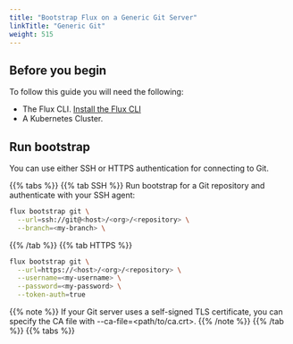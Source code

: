 ```yaml
---
title: "Bootstrap Flux on a Generic Git Server"
linkTitle: "Generic Git"
weight: 515
---
```


## Before you begin

To follow this guide you will need the following:

- The Flux CLI. [Install the Flux CLI](../../installation.md#install-the-flux-cli)
- A Kubernetes Cluster.

## Run bootstrap

You can use either SSH or HTTPS authentication for connecting to Git.

{{% tabs %}}
{{% tab SSH %}}
Run bootstrap for a Git repository and authenticate with your SSH agent:

```bash
flux bootstrap git \
  --url=ssh://git@<host>/<org>/<repository> \
  --branch=<my-branch> \
```
{{% /tab %}}
{{% tab HTTPS %}}

```bash
flux bootstrap git \
  --url=https://<host>/<org>/<repository> \
  --username=<my-username> \
  --password=<my-password> \
  --token-auth=true
```

{{% note %}}
If your Git server uses a self-signed TLS certificate, you can specify the CA file with
--ca-file=<path/to/ca.crt>.
{{% /note %}}
{{% /tab %}}
{{% tabs %}}
